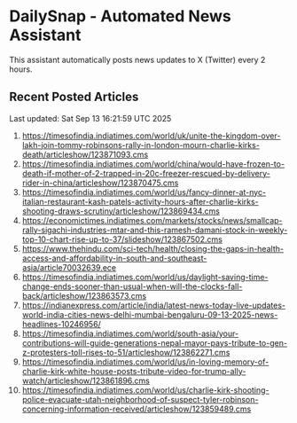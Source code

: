 # DailySnap - Automated News Assistant

This assistant automatically posts news updates to X (Twitter) every 2 hours.

## Recent Posted Articles

Last updated: Sat Sep 13 16:21:59 UTC 2025

1. https://timesofindia.indiatimes.com/world/uk/unite-the-kingdom-over-lakh-join-tommy-robinsons-rally-in-london-mourn-charlie-kirks-death/articleshow/123871093.cms
2. https://timesofindia.indiatimes.com/world/china/would-have-frozen-to-death-if-mother-of-2-trapped-in-20c-freezer-rescued-by-delivery-rider-in-china/articleshow/123870475.cms
3. https://timesofindia.indiatimes.com/world/us/fancy-dinner-at-nyc-italian-restaurant-kash-patels-activity-hours-after-charlie-kirks-shooting-draws-scrutiny/articleshow/123869434.cms
4. https://economictimes.indiatimes.com/markets/stocks/news/smallcap-rally-sigachi-industries-mtar-and-this-ramesh-damani-stock-in-weekly-top-10-chart-rise-up-to-37/slideshow/123867502.cms
5. https://www.thehindu.com/sci-tech/health/closing-the-gaps-in-health-access-and-affordability-in-south-and-southeast-asia/article70032639.ece
6. https://timesofindia.indiatimes.com/world/us/daylight-saving-time-change-ends-sooner-than-usual-when-will-the-clocks-fall-back/articleshow/123863573.cms
7. https://indianexpress.com/article/india/latest-news-today-live-updates-world-india-cities-news-delhi-mumbai-bengaluru-09-13-2025-news-headlines-10246956/
8. https://timesofindia.indiatimes.com/world/south-asia/your-contributions-will-guide-generations-nepal-mayor-pays-tribute-to-gen-z-protesters-toll-rises-to-51/articleshow/123862271.cms
9. https://timesofindia.indiatimes.com/world/us/in-loving-memory-of-charlie-kirk-white-house-posts-tribute-video-for-trump-ally-watch/articleshow/123861896.cms
10. https://timesofindia.indiatimes.com/world/us/charlie-kirk-shooting-police-evacuate-utah-neighborhood-of-suspect-tyler-robinson-concerning-information-received/articleshow/123859489.cms
